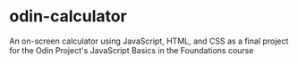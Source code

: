 # odin-calculator
An on-screen calculator using JavaScript, HTML, and CSS as a final project for the Odin Project's JavaScript Basics in the Foundations course
